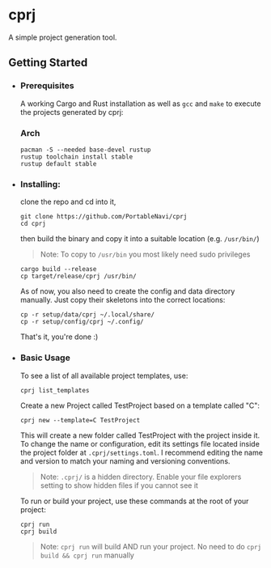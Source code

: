 # cprj
A simple project generation tool.

## Getting Started
* ### Prerequisites
  A working Cargo and Rust installation as well as ```gcc``` and ```make``` to execute the projects generated by cprj:

  ### Arch
  ```shell
  pacman -S --needed base-devel rustup
  rustup toolchain install stable
  rustup default stable
  ```

* ### Installing:
  clone the repo and cd into it,
  ```shell
  git clone https://github.com/PortableNavi/cprj
  cd cprj
  ```
  then build the binary and copy it into a suitable location (e.g. ```/usr/bin/```)
  > Note: To copy to ```/usr/bin``` you most likely need sudo privileges
  ```shell
  cargo build --release
  cp target/release/cprj /usr/bin/
  ```

  As of now, you also need to create the config and data directory manually. Just copy their skeletons into the correct locations:
  ```shell
  cp -r setup/data/cprj ~/.local/share/
  cp -r setup/config/cprj ~/.config/
  ```

  That's it, you're done :)
  
* ### Basic Usage
  To see a list of all available project templates, use:
  ```shell
  cprj list_templates
  ```
  
  Create a new Project called TestProject based on a template called "C":
  ```shell
  cprj new --template=C TestProject
  ```
  This will create a new folder called TestProject with the project inside it.
  To change the name or configuration, edit its settings file located inside the project folder
  at ```.cprj/settings.toml```. I recommend editing the name and version to match your naming and versioning conventions.

  > Note: ```.cprj/``` is a hidden directory. Enable your file explorers setting to show hidden files if you cannot see it

  To run or build your project, use these commands at the root of your project:
  ```shell
  cprj run
  cprj build
  ```
  > Note: ```cprj run``` will build AND run your project. No need to do ```cprj build && cprj run``` manually

  
